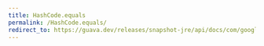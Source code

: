 ```yaml
---
title: HashCode.equals
permalink: /HashCode.equals/
redirect_to: https://guava.dev/releases/snapshot-jre/api/docs/com/google/common/hash/HashCode.html#equals-java.lang.Object-
---
```

